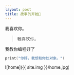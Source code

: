 ```yaml
---
layout: post
title: 故事的开始📓
---
```


我喜欢你。

> 我喜欢你。

我教你编程好了

```swift
print("你好，我想和你处对象。")
```

![home]({{ site.img }}/home.jpg)
